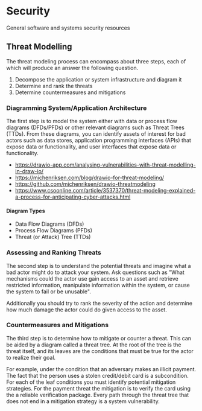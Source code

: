 # Security

General software and systems security resources

## Threat Modelling

The threat modeling process can encompass about three steps, each of which will produce an answer the following question.

1. Decompose the application or system infrastructure and diagram it
2. Determine and rank the threats
3. Determine countermeasures and mitigations

### Diagramming System/Application Architecture

The first step is to model the system either with data or process flow diagrams (DFDs/PFDs) or other relevant diagrams such as Threat Trees (TTDs). From these diagrams, you can identify assets of interest for bad actors such as data stores, application programming interfaces (APIs) that expose data or functionality, and user interfaces that expose data or functionality.

-   https://drawio-app.com/analysing-vulnerabilities-with-threat-modelling-in-draw-io/
-   https://michenriksen.com/blog/drawio-for-threat-modeling/
-   https://github.com/michenriksen/drawio-threatmodeling
-   https://www.csoonline.com/article/3537370/threat-modeling-explained-a-process-for-anticipating-cyber-attacks.html

#### Diagram Types

-   Data Flow Diagrams (DFDs)
-   Process Flow Diagrams (PFDs)
-   Threat (or Attack) Tree (TTDs)

### Assessing and Ranking Threats

The second step is to understand the potential threats and imagine what a bad actor might do to attack your system. Ask questions such as "What mechanisms could the actor use gain access to an asset and retrieve restricted information, manipulate information within the system, or cause the system to fail or be unusable".

Additionally you should try to rank the severity of the action and determine how much damage the actor could do given access to the asset.

### Countermeasures and Mitigations

The third step is to determine how to mitigate or counter a threat. This can be aided by a diagram called a threat tree. At the root of the tree is the threat itself, and its leaves are the conditions that must be true for the actor to realize their goal.

For example, under the condition that an adversary makes an illicit payment. The fact that the person uses a stolen credit/debit card is a subcondition. For each of the leaf conditions you must identify potential mitigation strategies. For the payment threat the mitigation is to verify the card using the a reliable verification package. Every path through the threat tree that does not end in a mitigation strategy is a system vulnerability.
